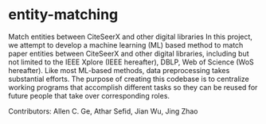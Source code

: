 # entity-matching
Match entities between CiteSeerX and other digital libraries
In this project, we attempt to develop a machine learning (ML) based method to match paper entities between CiteSeerX and other digital libraries, including but not limited to the IEEE Xplore (IEEE hereafter), DBLP, Web of Science (WoS hereafter). Like most ML-based methods, data preprocessing takes substantial efforts. The purpose of creating this codebase is to centralize working programs that accomplish different tasks so they can be reused for future people that take over corresponding roles. 

Contributors: Allen C. Ge, Athar Sefid, Jian Wu, Jing Zhao

